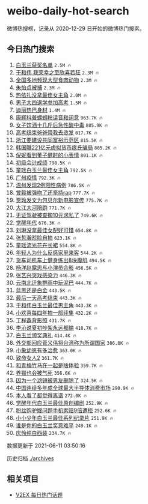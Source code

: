 # weibo-daily-hot-search

微博热搜榜，记录从 2020-12-29 日开始的微博热门搜索。

## 今日热门搜索

<!-- BEGIN -->

1. [白玉兰获奖名单](https://s.weibo.com/weibo?q=%23%E7%99%BD%E7%8E%89%E5%85%B0%E8%8E%B7%E5%A5%96%E5%90%8D%E5%8D%95%23&Refer=top) `2.5M 🔥`
1. [于和伟 我荣幸之至欣喜若狂](https://s.weibo.com/weibo?q=%23%E4%BA%8E%E5%92%8C%E4%BC%9F%20%E6%88%91%E8%8D%A3%E5%B9%B8%E4%B9%8B%E8%87%B3%E6%AC%A3%E5%96%9C%E8%8B%A5%E7%8B%82%23&Refer=top) `2.3M 🔥`
1. [全国多地频现大型食肉动物](https://s.weibo.com/weibo?q=%23%E5%85%A8%E5%9B%BD%E5%A4%9A%E5%9C%B0%E9%A2%91%E7%8E%B0%E5%A4%A7%E5%9E%8B%E9%A3%9F%E8%82%89%E5%8A%A8%E7%89%A9%23&Refer=top) `2.3M 🔥`
1. [朱怡贞被捕](https://s.weibo.com/weibo?q=%23%E6%9C%B1%E6%80%A1%E8%B4%9E%E8%A2%AB%E6%8D%95%23&Refer=top) `2.3M 🔥`
1. [热依扎没拿最佳女主角](https://s.weibo.com/weibo?q=%23%E7%83%AD%E4%BE%9D%E6%89%8E%E6%B2%A1%E6%8B%BF%E6%9C%80%E4%BD%B3%E5%A5%B3%E4%B8%BB%E8%A7%92%23&Refer=top) `2.0M 🔥`
1. [男子大四退学参加高考](https://s.weibo.com/weibo?q=%23%E7%94%B7%E5%AD%90%E5%A4%A7%E5%9B%9B%E9%80%80%E5%AD%A6%E5%8F%82%E5%8A%A0%E9%AB%98%E8%80%83%23&Refer=top) `1.5M 🔥`
1. [迪丽热巴身材](https://s.weibo.com/weibo?q=%23%E8%BF%AA%E4%B8%BD%E7%83%AD%E5%B7%B4%E8%BA%AB%E6%9D%90%23&Refer=top) `1.4M 🔥`
1. [康辉科普螺蛳粉读音和词意](https://s.weibo.com/weibo?q=%23%E5%BA%B7%E8%BE%89%E7%A7%91%E6%99%AE%E8%9E%BA%E8%9B%B3%E7%B2%89%E8%AF%BB%E9%9F%B3%E5%92%8C%E8%AF%8D%E6%84%8F%23&Refer=top) `963.7K 🔥`
1. [女子饮酒十几斤后急性酸中毒](https://s.weibo.com/weibo?q=%23%E5%A5%B3%E5%AD%90%E9%A5%AE%E9%85%92%E5%8D%81%E5%87%A0%E6%96%A4%E5%90%8E%E6%80%A5%E6%80%A7%E9%85%B8%E4%B8%AD%E6%AF%92%23&Refer=top) `885.9K 🔥`
1. [高考结束爸爸带我去烫发](https://s.weibo.com/weibo?q=%23%E9%AB%98%E8%80%83%E7%BB%93%E6%9D%9F%E7%88%B8%E7%88%B8%E5%B8%A6%E6%88%91%E5%8E%BB%E7%83%AB%E5%8F%91%23&Refer=top) `817.7K 🔥`
1. [浙江要建设共同富裕示范区](https://s.weibo.com/weibo?q=%23%E6%B5%99%E6%B1%9F%E8%A6%81%E5%BB%BA%E8%AE%BE%E5%85%B1%E5%90%8C%E5%AF%8C%E8%A3%95%E7%A4%BA%E8%8C%83%E5%8C%BA%23&Refer=top) `815.5K 🔥`
1. [韩国曝221亿元虚拟货币庞氏骗局](https://s.weibo.com/weibo?q=%23%E9%9F%A9%E5%9B%BD%E6%9B%9D221%E4%BA%BF%E5%85%83%E8%99%9A%E6%8B%9F%E8%B4%A7%E5%B8%81%E5%BA%9E%E6%B0%8F%E9%AA%97%E5%B1%80%23&Refer=top) `805.2K 🔥`
1. [倪妮看到董子健时的小表情](https://s.weibo.com/weibo?q=%23%E5%80%AA%E5%A6%AE%E7%9C%8B%E5%88%B0%E8%91%A3%E5%AD%90%E5%81%A5%E6%97%B6%E7%9A%84%E5%B0%8F%E8%A1%A8%E6%83%85%23&Refer=top) `801.1K 🔥`
1. [初级会计成绩](https://s.weibo.com/weibo?q=%E5%88%9D%E7%BA%A7%E4%BC%9A%E8%AE%A1%E6%88%90%E7%BB%A9&Refer=top) `798.5K 🔥`
1. [童瑶白玉兰最佳女主角](https://s.weibo.com/weibo?q=%23%E7%AB%A5%E7%91%B6%E7%99%BD%E7%8E%89%E5%85%B0%E6%9C%80%E4%BD%B3%E5%A5%B3%E4%B8%BB%E8%A7%92%23&Refer=top) `792.5K 🔥`
1. [广州疫情](https://s.weibo.com/weibo?q=%23%E5%B9%BF%E5%B7%9E%E7%96%AB%E6%83%85%23&Refer=top) `792.3K 🔥`
1. [温州发现2例阳性病例](https://s.weibo.com/weibo?q=%23%E6%B8%A9%E5%B7%9E%E5%8F%91%E7%8E%B02%E4%BE%8B%E9%98%B3%E6%80%A7%E7%97%85%E4%BE%8B%23&Refer=top) `786.5K 🔥`
1. [曾毅被强吻了还坚持rap](https://s.weibo.com/weibo?q=%23%E6%9B%BE%E6%AF%85%E8%A2%AB%E5%BC%BA%E5%90%BB%E4%BA%86%E8%BF%98%E5%9D%9A%E6%8C%81rap%23&Refer=top) `777.7K 🔥`
1. [贾玲发文为包贝尔新电影宣传](https://s.weibo.com/weibo?q=%23%E8%B4%BE%E7%8E%B2%E5%8F%91%E6%96%87%E4%B8%BA%E5%8C%85%E8%B4%9D%E5%B0%94%E6%96%B0%E7%94%B5%E5%BD%B1%E5%AE%A3%E4%BC%A0%23&Refer=top) `775.7K 🔥`
1. [大江大河陪跑](https://s.weibo.com/weibo?q=%E5%A4%A7%E6%B1%9F%E5%A4%A7%E6%B2%B3%E9%99%AA%E8%B7%91&Refer=top) `771.7K 🔥`
1. [无证驾驶被查掏10元求私了](https://s.weibo.com/weibo?q=%23%E6%97%A0%E8%AF%81%E9%A9%BE%E9%A9%B6%E8%A2%AB%E6%9F%A5%E6%8E%8F10%E5%85%83%E6%B1%82%E7%A7%81%E4%BA%86%23&Refer=top) `749.6K 🔥`
1. [觉醒年代](https://s.weibo.com/weibo?q=%E8%A7%89%E9%86%92%E5%B9%B4%E4%BB%A3&Refer=top) `676.3K 🔥`
1. [刘琳没拿最佳女配好可惜](https://s.weibo.com/weibo?q=%23%E5%88%98%E7%90%B3%E6%B2%A1%E6%8B%BF%E6%9C%80%E4%BD%B3%E5%A5%B3%E9%85%8D%E5%A5%BD%E5%8F%AF%E6%83%9C%23&Refer=top) `654.8K 🔥`
1. [张哲瀚怼脸自拍](https://s.weibo.com/weibo?q=%23%E5%BC%A0%E5%93%B2%E7%80%9A%E6%80%BC%E8%84%B8%E8%87%AA%E6%8B%8D%23&Refer=top) `623.1K 🔥`
1. [童瑶流光花卉长裙](https://s.weibo.com/weibo?q=%23%E7%AB%A5%E7%91%B6%E6%B5%81%E5%85%89%E8%8A%B1%E5%8D%89%E9%95%BF%E8%A3%99%23&Refer=top) `554.8K 🔥`
1. [年轻人为什么反感家里来客](https://s.weibo.com/weibo?q=%23%E5%B9%B4%E8%BD%BB%E4%BA%BA%E4%B8%BA%E4%BB%80%E4%B9%88%E5%8F%8D%E6%84%9F%E5%AE%B6%E9%87%8C%E6%9D%A5%E5%AE%A2%23&Refer=top) `544.2K 🔥`
1. [货车司机车上健身练出8块腹肌](https://s.weibo.com/weibo?q=%23%E8%B4%A7%E8%BD%A6%E5%8F%B8%E6%9C%BA%E8%BD%A6%E4%B8%8A%E5%81%A5%E8%BA%AB%E7%BB%83%E5%87%BA8%E5%9D%97%E8%85%B9%E8%82%8C%23&Refer=top) `494.5K 🔥`
1. [杨洋赵露思与小演员合影](https://s.weibo.com/weibo?q=%23%E6%9D%A8%E6%B4%8B%E8%B5%B5%E9%9C%B2%E6%80%9D%E4%B8%8E%E5%B0%8F%E6%BC%94%E5%91%98%E5%90%88%E5%BD%B1%23&Refer=top) `456.5K 🔥`
1. [张艺兴哭戏感染力](https://s.weibo.com/weibo?q=%23%E5%BC%A0%E8%89%BA%E5%85%B4%E5%93%AD%E6%88%8F%E6%84%9F%E6%9F%93%E5%8A%9B%23&Refer=top) `446.3K 🔥`
1. [云南北迁象群雨中玩泥巴](https://s.weibo.com/weibo?q=%23%E4%BA%91%E5%8D%97%E5%8C%97%E8%BF%81%E8%B1%A1%E7%BE%A4%E9%9B%A8%E4%B8%AD%E7%8E%A9%E6%B3%A5%E5%B7%B4%23&Refer=top) `444.7K 🔥`
1. [蓝黑还是白金](https://s.weibo.com/weibo?q=%23%E8%93%9D%E9%BB%91%E8%BF%98%E6%98%AF%E7%99%BD%E9%87%91%23&Refer=top) `443.5K 🔥`
1. [最后一天高考结束](https://s.weibo.com/weibo?q=%23%E6%9C%80%E5%90%8E%E4%B8%80%E5%A4%A9%E9%AB%98%E8%80%83%E7%BB%93%E6%9D%9F%23&Refer=top) `443.3K 🔥`
1. [于和伟白玉兰最佳男主角](https://s.weibo.com/weibo?q=%23%E4%BA%8E%E5%92%8C%E4%BC%9F%E7%99%BD%E7%8E%89%E5%85%B0%E6%9C%80%E4%BD%B3%E7%94%B7%E4%B8%BB%E8%A7%92%23&Refer=top) `443.3K 🔥`
1. [小欢喜每四年拍一部续集](https://s.weibo.com/weibo?q=%23%E5%B0%8F%E6%AC%A2%E5%96%9C%E6%AF%8F%E5%9B%9B%E5%B9%B4%E6%8B%8D%E4%B8%80%E9%83%A8%E7%BB%AD%E9%9B%86%23&Refer=top) `432.2K 🔥`
1. [丁程鑫背影照](https://s.weibo.com/weibo?q=%23%E4%B8%81%E7%A8%8B%E9%91%AB%E8%83%8C%E5%BD%B1%E7%85%A7%23&Refer=top) `431.7K 🔥`
1. [李沁说夏初吵架永远都输](https://s.weibo.com/weibo?q=%23%E6%9D%8E%E6%B2%81%E8%AF%B4%E5%A4%8F%E5%88%9D%E5%90%B5%E6%9E%B6%E6%B0%B8%E8%BF%9C%E9%83%BD%E8%BE%93%23&Refer=top) `418.7K 🔥`
1. [白玉兰颁奖典礼](https://s.weibo.com/weibo?q=%E7%99%BD%E7%8E%89%E5%85%B0%E9%A2%81%E5%A5%96%E5%85%B8%E7%A4%BC&Refer=top) `414.4K 🔥`
1. [外交部回应菅义伟将台湾称为所谓国家](https://s.weibo.com/weibo?q=%23%E5%A4%96%E4%BA%A4%E9%83%A8%E5%9B%9E%E5%BA%94%E8%8F%85%E4%B9%89%E4%BC%9F%E5%B0%86%E5%8F%B0%E6%B9%BE%E7%A7%B0%E4%B8%BA%E6%89%80%E8%B0%93%E5%9B%BD%E5%AE%B6%23&Refer=top) `386.0K 🔥`
1. [小象幼崽有多治愈](https://s.weibo.com/weibo?q=%23%E5%B0%8F%E8%B1%A1%E5%B9%BC%E5%B4%BD%E6%9C%89%E5%A4%9A%E6%B2%BB%E6%84%88%23&Refer=top) `363.0K 🔥`
1. [致命女人2](https://s.weibo.com/weibo?q=%E8%87%B4%E5%91%BD%E5%A5%B3%E4%BA%BA2&Refer=top) `361.7K 🔥`
1. [和青梅竹马在一起是啥体验](https://s.weibo.com/weibo?q=%23%E5%92%8C%E9%9D%92%E6%A2%85%E7%AB%B9%E9%A9%AC%E5%9C%A8%E4%B8%80%E8%B5%B7%E6%98%AF%E5%95%A5%E4%BD%93%E9%AA%8C%23&Refer=top) `359.7K 🔥`
1. [养猫也会被气死](https://s.weibo.com/weibo?q=%23%E5%85%BB%E7%8C%AB%E4%B9%9F%E4%BC%9A%E8%A2%AB%E6%B0%94%E6%AD%BB%23&Refer=top) `356.6K 🔥`
1. [因为一个滤镜被男友删除了](https://s.weibo.com/weibo?q=%23%E5%9B%A0%E4%B8%BA%E4%B8%80%E4%B8%AA%E6%BB%A4%E9%95%9C%E8%A2%AB%E7%94%B7%E5%8F%8B%E5%88%A0%E9%99%A4%E4%BA%86%23&Refer=top) `324.5K 🔥`
1. [中国连续多年成全球最大半导体消费市场](https://s.weibo.com/weibo?q=%23%E4%B8%AD%E5%9B%BD%E8%BF%9E%E7%BB%AD%E5%A4%9A%E5%B9%B4%E6%88%90%E5%85%A8%E7%90%83%E6%9C%80%E5%A4%A7%E5%8D%8A%E5%AF%BC%E4%BD%93%E6%B6%88%E8%B4%B9%E5%B8%82%E5%9C%BA%23&Refer=top) `290.9K 🔥`
1. [本人看了都觉得离谱](https://s.weibo.com/weibo?q=%23%E6%9C%AC%E4%BA%BA%E7%9C%8B%E4%BA%86%E9%83%BD%E8%A7%89%E5%BE%97%E7%A6%BB%E8%B0%B1%23&Refer=top) `272.0K 🔥`
1. [觉醒年代白玉兰最佳原创编剧](https://s.weibo.com/weibo?q=%23%E8%A7%89%E9%86%92%E5%B9%B4%E4%BB%A3%E7%99%BD%E7%8E%89%E5%85%B0%E6%9C%80%E4%BD%B3%E5%8E%9F%E5%88%9B%E7%BC%96%E5%89%A7%23&Refer=top) `252.9K 🔥`
1. [粉丝购驴嫂问题手机索赔9倍遭拒](https://s.weibo.com/weibo?q=%23%E7%B2%89%E4%B8%9D%E8%B4%AD%E9%A9%B4%E5%AB%82%E9%97%AE%E9%A2%98%E6%89%8B%E6%9C%BA%E7%B4%A2%E8%B5%949%E5%80%8D%E9%81%AD%E6%8B%92%23&Refer=top) `252.6K 🔥`
1. [小小少年白玉兰最佳系列纪录片](https://s.weibo.com/weibo?q=%23%E5%B0%8F%E5%B0%8F%E5%B0%91%E5%B9%B4%E7%99%BD%E7%8E%89%E5%85%B0%E6%9C%80%E4%BD%B3%E7%B3%BB%E5%88%97%E7%BA%AA%E5%BD%95%E7%89%87%23&Refer=top) `251.9K 🔥`
1. [谁是你的白玉兰奖意难平](https://s.weibo.com/weibo?q=%23%E8%B0%81%E6%98%AF%E4%BD%A0%E7%9A%84%E7%99%BD%E7%8E%89%E5%85%B0%E5%A5%96%E6%84%8F%E9%9A%BE%E5%B9%B3%23&Refer=top) `249.1K 🔥`
1. [庆怜纯白西装](https://s.weibo.com/weibo?q=%23%E5%BA%86%E6%80%9C%E7%BA%AF%E7%99%BD%E8%A5%BF%E8%A3%85%23&Refer=top) `234.7K 🔥`

数据更新于 2021-06-11 03:50:16

<!-- END -->

历史归档 [./archives](./archives)

## 相关项目

- [V2EX 每日热门话题](https://github.com/boojack/v2ex-daily-hot-topic)

